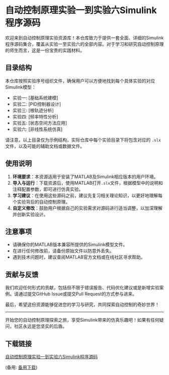 # 自动控制原理实验一到实验六Simulink程序源码

欢迎来到自动控制原理实验资源库！本仓库致力于提供一套全面、详细的Simulink程序源码集合，覆盖从实验一至实验六的全部内容。对于学习和研究自动控制原理的师生而言，这是一份宝贵的实践材料。

## 目录结构

本仓库按照实验序号组织文件，确保用户可以方便地找到每个具体实验的对应Simulink模型：

- 实验一: [基础系统建模]
- 实验二: [PID控制器设计]
- 实验三: [根轨迹分析]
- 实验四: [频率特性分析]
- 实验五: [状态空间方法应用]
- 实验六: [非线性系统仿真]

请注意，以上目录仅为示例结构，实际仓库中每个实验目录下将包含对应的 `.slx` 文件，以及可能的辅助文档或数据文件。

## 使用说明

1. **环境要求**：本资源适用于安装了MATLAB及Simulink相应版本的用户环境。
2. **导入与运行**：下载资源后，使用MATLAB打开`.slx`文件，根据模型中的说明和注释配置参数，即可进行仿真实验。
3. **学习建议**：在使用这些源码之前，建议先复习相关理论知识，以更好地理解每个实验背后的自动控制原理。
4. **自定义修改**：鼓励用户根据自己的实验需求对源码进行适当调整，以加深理解并创新实验设计。

## 注意事项

- 请确保你的MATLAB版本兼容所提供的Simulink模型文件。
- 在进行任何修改前，请备份原始文件以防意外丢失。
- 遇到技术问题时，建议查阅MATLAB官方文档或在线社区寻求帮助。

## 贡献与反馈

我们欢迎任何形式的贡献，包括但不限于错误报告、代码优化建议或是新增实验案例。请通过提交GitHub Issue或提交Pull Request的方式参与进来。

最后，希望这份资源能够促进您的学习与研究，共同探索自动控制的奇妙世界！

---

开始您的自动控制原理探索之旅，享受Simulink带来的仿真乐趣吧！如果有任何疑问，社区永远是您坚实的后盾。

## 下载链接
[自动控制原理实验一到实验六Simulink程序源码](https://pan.quark.cn/s/b139708d651f) 

(备用: [备用下载](https://pan.baidu.com/s/170WyBkRb3p4B8_jaAVQDnw?pwd=y0tg))
